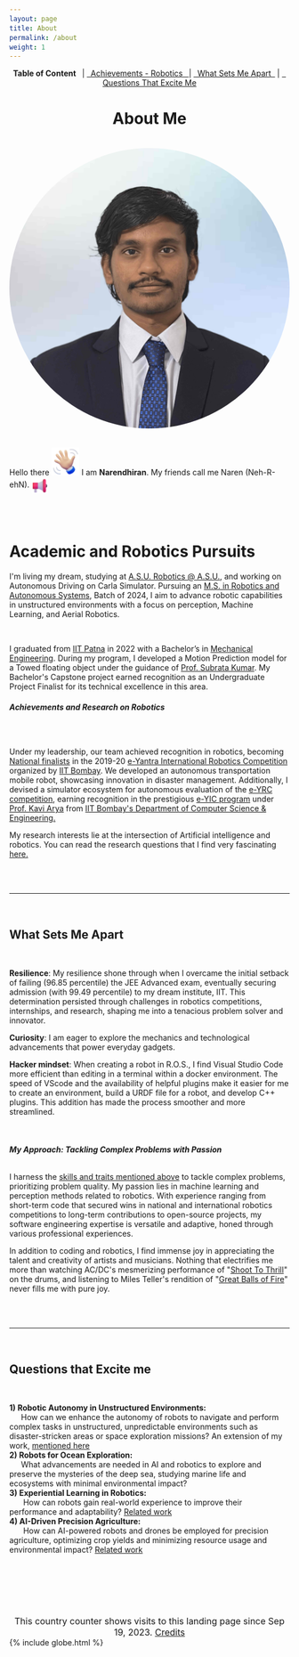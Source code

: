 ```yaml
---
layout: page
title: About
permalink: /about
weight: 1
---
```



<div style="text-align: center;"> <strong>Table of Content&ensp;</strong> | <a href="#achievements">&ensp;Achievements - Robotics&ensp; </a> | <a href="#distinguishesme">&ensp;What Sets Me Apart&ensp;</a> | <a href="#Questionsexcitesme">&ensp;Questions That Excite Me</a> </div>


<!-- # **About Me** -->
<h1 style="text-align: center;"><b>About Me</b></h1>
<br>

<div class="column">
  <div>
    <img class="profilepic" style="float: center; border-radius: 50%;" src="../imgs/naren_about.jpeg" alt="Naren" title="Naren (Neh-R-ehN)" />
  </div>
<br>

<div class="column" style="width: 100%; margin-left: 0px">
  <div id="academic-pursuits" class="background-block">
    <p  >Hello there <img  id="rotating-image" class="emoji" title=":wave:" alt=":wave:" src="../imgs/hi.webp" height="50" width="50"> I am <b>Narendhiran</b>. My friends call me Naren (Neh-R-ehN). 
    <!-- https://github.githubassets.com/images/icons/emoji/unicode/1f44b.png -->
    <img class="emoji" title=":play:" alt=":play:" src="../imgs/loudspeaker_3d.png" height="30" width="30" style="vertical-align: middle; cursor: pointer;" id="play-button">  </p>
  </div>
  <br> <br>
  <div id="academic-pursuits" class="background-block">
    <h1><b>Academic and Robotics Pursuits</b></h1>
    <p>
    I'm living my dream, studying at <a href="https://robotics.asu.edu/">A.S.U. Robotics @ A.S.U.</a>, and working on Autonomous Driving on Carla Simulator. Pursuing an <a href="https://ras.engineering.asu.edu/">M.S. in Robotics and Autonomous Systems</a>, Batch of 2024, I aim to advance robotic capabilities in unstructured environments with a focus on perception, Machine Learning, and Aerial Robotics. 
    </p>
    <br>
    <p >
    I graduated from <a href="https://www.iitp.ac.in/">IIT Patna</a> in 2022 with a Bachelor’s in <a href="https://www.iitp.ac.in/index.php/departments/engineering-technology/mechanical-engineering/">Mechanical Engineering</a>. During my program, I developed a Motion Prediction model for a Towed floating object under the guidance of <a href="https://www.iitp.ac.in/index.php/people-6/faculty/2-uncategorised/241-view-profile-38">Prof. Subrata Kumar</a>. My Bachelor's Capstone project earned recognition as an Undergraduate Project Finalist for its technical excellence in this area.
    </p>
    <h6   id="achievements"><b>Achievements and Research on Robotics</b></h6>
    <br>
    <p >
    Under my leadership, our team achieved recognition in robotics, becoming <a href="https://drive.google.com/file/d/1kweAUygwfA52OVF7uBK29grWofsJmhxy/view?usp=sharing">National finalists</a> in the 2019-20 <a href="https://portal.e-yantra.org/#about">e-Yantra International Robotics Competition</a> organized by <a href="https://www.iitb.ac.in/">IIT Bombay</a>. We developed an autonomous transportation mobile robot, showcasing innovation in disaster management. Additionally, I devised a simulator ecosystem for autonomous evaluation of the <a href="https://portal.e-yantra.org/#about">e-YRC competition</a>, earning recognition in the prestigious <a href="https://www.e-yantra.org/eysip">e-YIC program</a> under <a href="https://www.linkedin.com/in/kavi-arya/?originalSubdomain=in">Prof. Kavi Arya</a> from <a href="https://www.cse.iitb.ac.in/">IIT Bombay's Department of Computer Science & Engineering.</a>
    </p>
    <p >
      My research interests lie at the intersection of Artificial intelligence and robotics. You can read the research questions that I find very fascinating <a href="#Questionsexcitesme">here.</a>
    </p><br>
  </div>
  <br>
  <hr> <!-- This line creates a horizontal divider -->
  <br>
  <div id="academic-pursuits" class="background-block">
    <h2 id="distinguishesme">
      <b>What Sets Me Apart</b>
    </h2><br>
    <p>
      <b>Resilience</b>: My resilience shone through when I overcame the initial setback of failing (96.85 percentile) the JEE Advanced exam, eventually securing admission (with 99.49 percentile) to my dream institute, IIT. This determination persisted through challenges in robotics competitions, internships, and research, shaping me into a tenacious problem solver and innovator.
    </p>
    <p >
      <b>Curiosity</b>: I am eager to explore the mechanics and technological advancements that power everyday gadgets.
    </p>
    <p>
      <b>Hacker mindset</b>: When creating a robot in R.O.S., I find Visual Studio Code more efficient than editing in a terminal within a docker environment. The speed of VScode and the availability of helpful plugins make it easier for me to create an environment, build a URDF file for a robot, and develop C++ plugins. This addition has made the process smoother and more streamlined.
    </p>
    <br>
    <h6><b>My Approach: Tackling Complex Problems with Passion</b></h6>
    <p >
    I harness the <a href="#distinguishesme">skills and traits mentioned above</a> to tackle complex problems, prioritizing problem quality. My passion lies in machine learning and perception methods related to robotics. With experience ranging from short-term code that secured wins in national and international robotics competitions to long-term contributions to open-source projects, my software engineering expertise is versatile and adaptive, honed through various professional experiences.
    </p>
    <p>
      In addition to coding and robotics, I find immense joy in appreciating the talent and creativity of artists and musicians. Nothing that electrifies me more than watching AC/DC's mesmerizing performance of "<a href="https://youtu.be/xRQnJyP77tY">Shoot To Thrill</a>" on the drums, and listening to Miles Teller's rendition of "<a href="https://youtu.be/pVcMsjyKlaM">Great Balls of Fire</a>" never fills me with pure joy.
    </p><br>
  </div>
  <br>
  <hr> <!-- This line creates a horizontal divider -->
  <br>
  <div id="academic-pursuits" class="background-block">
    <h2 id="Questionsexcitesme"><b>Questions that Excite me</b></h2><br>
    <p>
      <b>1) Robotic Autonomy in Unstructured Environments:</b> <br> &emsp;&ensp;How can we enhance the autonomy of robots to navigate and perform complex tasks in unstructured, unpredictable environments such as disaster-stricken areas or space exploration missions? An extension of my work, <a href="/projects/eyrc">mentioned here</a> <br> 
      <b>2) Robots for Ocean Exploration:</b> <br>&emsp;&ensp;What advancements are needed in AI and robotics to explore and preserve the mysteries of the deep sea, studying marine life and ecosystems with minimal environmental impact?   <br>
      <b>3) Experiential Learning in Robotics:</b> <br>&emsp;&ensp; How can robots gain real-world experience to improve their performance and adaptability? <a href="/projects/objectgoalnav">Related work</a> <br>  
      <b>4) AI-Driven Precision Agriculture:</b> <br>&emsp;&ensp;  How can AI-powered robots and drones be employed for precision agriculture, optimizing crop yields and minimizing resource usage and environmental impact? <a href="/projects/mambo">Related work</a> <br>
    </p><br>
</div>
</div>

<br><br><br>
<center><font size="3">This country counter shows visits to this landing page since Sep 19, 2023. <a href="https://www.revolvermaps.com/">Credits</a></font></center>
{% include globe.html %}


<br><br><br>

<style>
  iframe{
    width: 110%; /* Set a different width for screens <= 600px */
    height: 400px; /* Set a different height for screens <= 600px */
    /* text-align: center; */
  }
</style>
